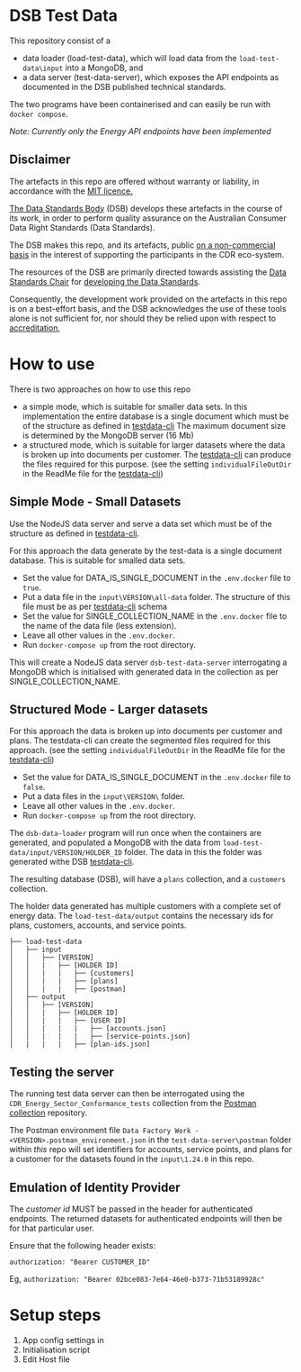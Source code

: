 
# DSB Test Data

This repository consist of a 

- data loader (load-test-data), which will load data from the `load-test-data\input` into a MongoDB, and 
- a data server (test-data-server), which exposes the API endpoints as documented in the DSB published technical standards.

The two programs have been containerised and can easily be run with `docker compose`.

*Note: Currently only the Energy API endpoints have been implemented*

## Disclaimer

The artefacts in this repo are offered without warranty or liability, in accordance with the [MIT licence.](https://github.com/ConsumerDataStandardsAustralia/java-artefacts/blob/master/LICENSE)

[The Data Standards Body](https://www.csiro.au/en/News/News-releases/2018/Data61-appointed-to-Data-Standards-Body-role)
(DSB) develops these artefacts in the course of its work, in order to perform quality assurance on the Australian Consumer Data Right Standards (Data Standards).

The DSB makes this repo, and its artefacts, public [on a non-commercial basis](https://github.com/ConsumerDataStandardsAustralia/java-artefacts/blob/master/LICENSE)
in the interest of supporting the participants in the CDR eco-system.

The resources of the DSB are primarily directed towards assisting the [Data Standards Chair](https://consumerdatastandards.gov.au/about/)
for [developing the Data Standards](https://github.com/ConsumerDataStandardsAustralia/standards).

Consequently, the development work provided on the artefacts in this repo is on a best-effort basis,
and the DSB acknowledges the use of these tools alone is not sufficient for, nor should they be relied upon
with respect to [accreditation](https://www.accc.gov.au/focus-areas/consumer-data-right-cdr-0/cdr-draft-accreditation-guidelines),

# How to use

There is two approaches on how to use this repo

- a simple mode, which is suitable for smaller data sets. In this implementation the entire database is a single document which must be of the structure as defined in [testdata-cli](https://github.com/ConsumerDataStandardsAustralia/testdata-cli)
The maximum document size is determined by the MongoDB server (16 Mb)
- a structured mode, which is suitable for larger datasets where the data is broken up into documents per customer. 
The [testdata-cli](https://github.com/ConsumerDataStandardsAustralia/testdata-cli) can produce the files required for this purpose. (see the setting `individualFileOutDir` in the ReadMe file for the [testdata-cli](https://github.com/ConsumerDataStandardsAustralia/testdata-cli))

## Simple Mode - Small Datasets
Use the NodeJS data server and serve a data set which must be of the structure as defined in [testdata-cli](https://github.com/ConsumerDataStandardsAustralia/testdata-cli).

For this approach the data generate by the test-data is a single document database.
This is suitable for smalled data sets.

- Set the value for DATA_IS_SINGLE_DOCUMENT in the `.env.docker` file to `true`.
- Put a data file in the `input\VERSION\all-data` folder. The structure of this file must be as per [testdata-cli](https://github.com/ConsumerDataStandardsAustralia/testdata-cli) schema
- Set the value for SINGLE_COLLECTION_NAME in the `.env.docker` file to the name of the data file (less extension).
- Leave all other values in the `.env.docker`.
- Run `docker-compose up` from the root directory.

This will create a NodeJS data server `dsb-test-data-server` interrogating a MongoDB which is initialised with generated data in the collection as per SINGLE_COLLECTION_NAME.

## Structured Mode - Larger datasets

For this approach the data is broken up into documents per customer and plans. The testdata-cli can create the segmented files required for this approach. (see the setting `individualFileOutDir` in the ReadMe file for the [testdata-cli](https://github.com/ConsumerDataStandardsAustralia/testdata-cli))

- Set the value for DATA_IS_SINGLE_DOCUMENT in the `.env.docker` file to `false`.
- Put a data files in the `input\VERSION\` folder. 
- Leave all other values in the `.env.docker`.
- Run `docker-compose up` from the root directory.

The `dsb-data-loader` program will run once when the containers are generated, and populated a MongoDB
with the data from `load-test-data/input/VERSION/HOLDER_ID` folder.
The data in this the folder was generated withe DSB [testdata-cli](https://github.com/ConsumerDataStandardsAustralia/testdata-cli).

The resulting database (DSB), will have a `plans` collection, and a `customers` collection.

The holder data generated has multiple customers with a complete set of energy data.
The `load-test-data/output` contains the necessary ids for plans, customers, accounts, and service points.

```
├── load-test-data
│   ├── input
│   │   ├── [VERSION]
│   │   |   ├── [HOLDER ID]
│   │   |   |   ├── [customers]
│   │   |   |   ├── [plans]
│   │   |   |   ├── [postman]
│   ├── output
│   │   ├── [VERSION]
│   │   |   ├── [HOLDER ID]
│   │   |   |   ├── [USER ID]
│   │   |   |   |   ├── [accounts.json]
│   │   |   |   |   ├── [service-points.json]
│   |   |   |   ├── [plan-ids.json]
```

## Testing the server

The running test data server can then be interrogated using the `CDR_Energy_Sector_Conformance_tests` collection
from the [Postman collection](https://github.com/ConsumerDataStandardsAustralia/dsb-postman) repository.

The Postman environment file `Data Factory Work - <VERSION>.postman_environment.json` in the `test-data-server\postman` folder within *this* repo will set identifiers for accounts, service points, and plans for a customer for the datasets found in the `input\1.24.0` in this repo.

## Emulation of Identity Provider

The  *customer id*  MUST be passed in the header for authenticated endpoints.
The returned datasets for authenticated endpoints will then be for that particular user.

Ensure that the following header exists:

`authorization: "Bearer CUSTOMER_ID"`

Eg, `authorization: "Bearer 02bce083-7e64-46e0-b373-71b53189928c"`

# Setup steps

1. App config settings in 
2. Initialisation script
3. Edit Host file